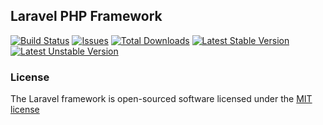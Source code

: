 ## Laravel PHP Framework

[![Build Status](https://img.shields.io/travis/TrackingTeam/Core.svg?style=flat-square)](https://travis-ci.org/TrackingTeam/Core)
[![Issues](https://img.shields.io/github/issues/TrackingTeam/Core.svg?style=flat-square)](https://github.com/TrackingTeam/Core/issues)
[![Total Downloads](https://img.shields.io/packagist/dt/tracking-team/core.svg?style=flat-square)](https://packagist.org/packages/tracking-team/core)
[![Latest Stable Version](https://img.shields.io/packagist/v/tracking-team/core.svg?style=flat-square&label=stable%20release)](https://packagist.org/packages/tracking-team/core)
[![Latest Unstable Version](https://img.shields.io/packagist/vpre/tracking-team/core.svg?style=flat-square&label=unstable%20release)](https://packagist.org/packages/tracking-team/core)

### License

The Laravel framework is open-sourced software licensed under the [MIT license](http://opensource.org/licenses/MIT)
